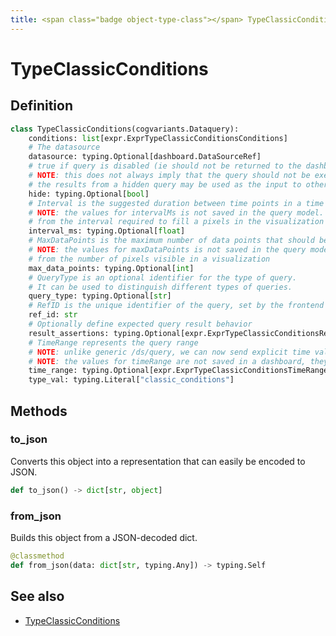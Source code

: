 ```yaml
---
title: <span class="badge object-type-class"></span> TypeClassicConditions
---
```

# <span class="badge object-type-class"></span> TypeClassicConditions

## Definition

```python
class TypeClassicConditions(cogvariants.Dataquery):
    conditions: list[expr.ExprTypeClassicConditionsConditions]
    # The datasource
    datasource: typing.Optional[dashboard.DataSourceRef]
    # true if query is disabled (ie should not be returned to the dashboard)
    # NOTE: this does not always imply that the query should not be executed since
    # the results from a hidden query may be used as the input to other queries (SSE etc)
    hide: typing.Optional[bool]
    # Interval is the suggested duration between time points in a time series query.
    # NOTE: the values for intervalMs is not saved in the query model.  It is typically calculated
    # from the interval required to fill a pixels in the visualization
    interval_ms: typing.Optional[float]
    # MaxDataPoints is the maximum number of data points that should be returned from a time series query.
    # NOTE: the values for maxDataPoints is not saved in the query model.  It is typically calculated
    # from the number of pixels visible in a visualization
    max_data_points: typing.Optional[int]
    # QueryType is an optional identifier for the type of query.
    # It can be used to distinguish different types of queries.
    query_type: typing.Optional[str]
    # RefID is the unique identifier of the query, set by the frontend call.
    ref_id: str
    # Optionally define expected query result behavior
    result_assertions: typing.Optional[expr.ExprTypeClassicConditionsResultAssertions]
    # TimeRange represents the query range
    # NOTE: unlike generic /ds/query, we can now send explicit time values in each query
    # NOTE: the values for timeRange are not saved in a dashboard, they are constructed on the fly
    time_range: typing.Optional[expr.ExprTypeClassicConditionsTimeRange]
    type_val: typing.Literal["classic_conditions"]
```
## Methods

### <span class="badge object-method"></span> to_json

Converts this object into a representation that can easily be encoded to JSON.

```python
def to_json() -> dict[str, object]
```

### <span class="badge object-method"></span> from_json

Builds this object from a JSON-decoded dict.

```python
@classmethod
def from_json(data: dict[str, typing.Any]) -> typing.Self
```

## See also

 * <span class="badge builder"></span> [TypeClassicConditions](./builder-TypeClassicConditions.md)
